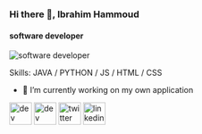 ### Hi there 👋, Ibrahim Hammoud
####  software developer
![ software developer](https://pbs.twimg.com/profile_banners/4853174237/1633256878/1500x500)


Skills: JAVA / PYTHON / JS / HTML / CSS

- 🔭 I’m currently working on my own application 


[<img src='https://cdn.jsdelivr.net/npm/simple-icons@3.0.1/icons/dev-dot-to.svg' alt='dev' height='40'>](https://dev.to/https://dev.to/ibrahimhmd)  [<img src='https://cdn.jsdelivr.net/npm/simple-icons@3.0.1/icons/hashnode.svg' alt='dev' height='40'>](https://hashnode.com/@Ihmdbr)  [<img src='https://cdn.jsdelivr.net/npm/simple-icons@3.0.1/icons/twitter.svg' alt='twitter' height='40'>](https://twitter.com/http://twitter.com/ihmdbr)  [<img src='https://cdn.jsdelivr.net/npm/simple-icons@3.0.1/icons/linkedin.svg' alt='linkedin' height='40'>](https://www.linkedin.com/in/ibrahim-hammoud-6050781b9/)  


